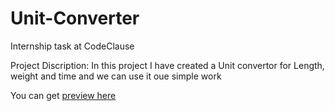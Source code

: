 # Unit-Converter
Internship task at CodeClause

Project Discription:
In this project I have created a Unit convertor for Length, weight and time and we can use it oue simple work

You can get [preview here](https://sujaydeshpande.github.io/Unit-Converter)
